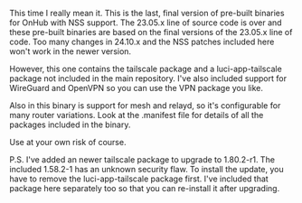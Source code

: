 This time I really mean it.  This is the last, final version of pre-built binaries for OnHub with NSS support.
The 23.05.x line of source code is over and these pre-built binaries are based on the final versions of the
23.05.x line of code.  Too many changes in 24.10.x and the NSS patches included here won't work in the newer version.

However, this one contains the tailscale package and a luci-app-tailscale package not included in the main
repository.  I've also included support for WireGuard and OpenVPN so you can use the VPN package you like.

Also in this binary is support for mesh and relayd, so it's configurable for many router variations.
Look at the .manifest file for details of all the packages included in the binary.

Use at your own risk of course.

P.S.  I've added an newer tailscale package to upgrade to 1.80.2-r1.  The included 1.58.2-1 has an unknown security flaw.
To install the update, you have to remove the luci-app-tailscale package first.  I've included that package here separately too so
that you can re-install it after upgrading.

